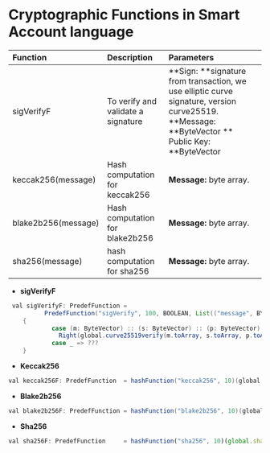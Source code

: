 # Cryptographic Functions in Smart Account language

| Function | Description | Parameters |
| :--- | :--- | :--- |
| sigVerifyF | To verify and validate a signature | **Sign: **signature from transaction, we   use elliptic curve signature, version       curve25519.                                          **Message: **ByteVector **                           Public Key: **ByteVector |
| keccak256\(message\) | Hash computation for keccak256 | **Message:** byte array. |
| blake2b256\(message\) | Hash computation for blake2b256 | **Message:** byte array. |
| sha256\(message\) | hash computation for sha256 | **Message:** byte array. |

* **sigVerifyF**

```java
 val sigVerifyF: PredefFunction =
          PredefFunction("sigVerify", 100, BOOLEAN, List(("message", BYTEVECTOR), ("sig", BYTEVECTOR), ("pub", BYTEVECTOR)))
    {
            case (m: ByteVector) :: (s: ByteVector) :: (p: ByteVector) :: Nil =>
              Right(global.curve25519verify(m.toArray, s.toArray, p.toArray))
            case _ => ???
    }
```

* **Keccak256**

```java
val keccak256F: PredefFunction  = hashFunction("keccak256", 10)(global.keccak256)
```

* **Blake2b256**

```java
val blake2b256F: PredefFunction = hashFunction("blake2b256", 10)(global.blake2b256)
```

* **Sha256**

```js
val sha256F: PredefFunction     = hashFunction("sha256", 10)(global.sha256)
```



